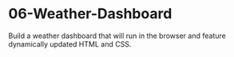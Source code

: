 # 06-Weather-Dashboard
Build a weather dashboard that will run in the browser and feature dynamically updated HTML and CSS.
